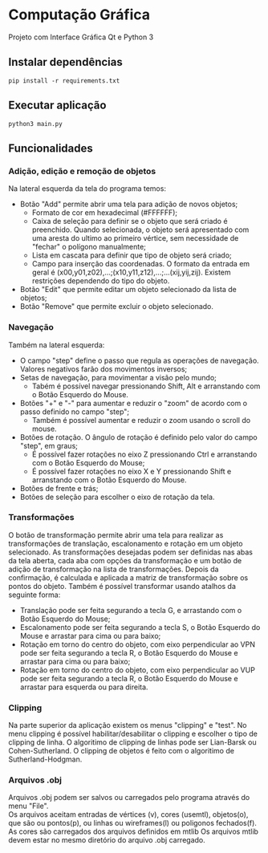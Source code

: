 # Computação Gráfica

Projeto com Interface Gráfica Qt e Python 3

## Instalar dependências

```
pip install -r requirements.txt
```

## Executar aplicação 

```
python3 main.py
```

## Funcionalidades

### Adição, edição e remoção de objetos
Na lateral esquerda da tela do programa temos: 
- Botão "Add" permite abrir uma tela para adição de novos objetos;
  - Formato de cor em hexadecimal (#FFFFFF);
  - Caixa de seleção para definir se o objeto que será criado é preenchido. Quando selecionada, o objeto será apresentado com uma aresta do
  ultimo ao primeiro vértice, sem necessidade de "fechar" o polígono manualmente;
  - Lista em cascata para definir que tipo de objeto será criado;
  - Campo para inserção das coordenadas. O formato da entrada em geral é (x00,y01,z02),...;(x10,y11,z12),...;...(xij,yij,zij). Existem restrições dependendo do tipo do objeto.
- Botão "Edit" que permite editar um objeto selecionado da lista de objetos;
- Botão "Remove" que permite excluir o objeto selecionado.

### Navegação
Também na lateral esquerda:
- O campo "step" define o passo que regula as operações de navegação. Valores negativos farão dos movimentos inversos; 
- Setas de navegação, para movimentar a visão pelo mundo;
  - Tabém é possível navegar pressionando Shift, Alt e arranstando com o Botão Esquerdo do Mouse.
- Botões "+" e "-" para aumentar e reduzir o "zoom" de acordo com o passo definido no campo "step";
  - Também é possível aumentar e reduzir o zoom usando o scroll do mouse.
- Botões de rotação. O ângulo de rotação é definido pelo valor do campo "step", em graus;
  - É possível fazer rotações no eixo Z pressionando Ctrl e arranstando com o Botão Esquerdo do Mouse;
  - É possível fazer rotações no eixo X e Y pressionando Shift e arranstando com o Botão Esquerdo do Mouse.
- Botões de frente e trás;
- Botões de seleção para escolher o eixo de rotação da tela.

### Transformações
O botão de transformação permite abrir uma tela para realizar as transformações de translação, escalonamento e rotação em um objeto selecionado.
As transformações desejadas podem ser definidas nas abas da tela aberta, cada aba com opções da transformação e um botão de adição de transformação na lista de transformações. Depois da confirmação, é calculada e aplicada a matriz de transformação sobre os pontos do objeto.
Também é possível transformar usando atalhos da seguinte forma:
  - Translação pode ser feita segurando a tecla G, e arrastando com o Botão Esquerdo do Mouse;
  - Escalonamento pode ser feita segurando a tecla S, o Botão Esquerdo do Mouse e arrastar para cima ou para baixo;
  - Rotação em torno do centro do objeto, com eixo perpendicular ao VPN pode ser feita segurando a tecla R, o Botão Esquerdo do Mouse e arrastar para cima ou para baixo;
  - Rotação em torno do centro do objeto, com eixo perpendicular ao VUP pode ser feita segurando a tecla R, o Botão Esquerdo do Mouse e arrastar para esquerda ou para direita.

### Clipping
Na parte superior da aplicação existem os menus "clipping" e "test". No menu clipping é possível habilitar/desabilitar o clipping e escolher o tipo de clipping de linha. O algoritimo de clipping de linhas pode ser Lian-Barsk ou Cohen-Sutherland. O clipping de objetos é feito com o algoritimo de Sutherland-Hodgman.

### Arquivos .obj
Arquivos .obj podem ser salvos ou carregados pelo programa através do menu "File".<br>
Os arquivos aceitam entradas de vértices (v), cores (usemtl), objetos(o), que são ou pontos(p), ou linhas ou wireframes(l) ou poligonos fechados(f).<br>
As cores são carregados dos arquivos definidos em mtlib
Os arquivos mtlib devem estar no mesmo diretório do arquivo .obj carregado.<br>